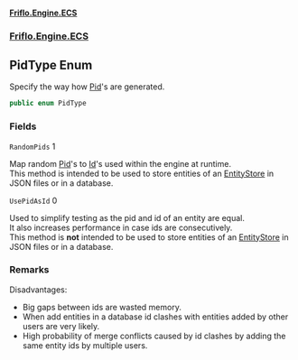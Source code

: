 #### [Friflo.Engine.ECS](index.md 'index')
### [Friflo.Engine.ECS](Friflo.Engine.ECS.md 'Friflo.Engine.ECS')

## PidType Enum

Specify the way how [Pid](Entity.Pid.md 'Friflo.Engine.ECS.Entity.Pid')'s are generated.

```csharp
public enum PidType
```
### Fields

<a name='Friflo.Engine.ECS.PidType.RandomPids'></a>

`RandomPids` 1

Map random [Pid](Entity.Pid.md 'Friflo.Engine.ECS.Entity.Pid')'s to [Id](Entity.Id.md 'Friflo.Engine.ECS.Entity.Id')'s used within the engine at runtime.<br/>
This method is intended to be used to store entities of an [EntityStore](EntityStore.md 'Friflo.Engine.ECS.EntityStore') in JSON files or in a database.

<a name='Friflo.Engine.ECS.PidType.UsePidAsId'></a>

`UsePidAsId` 0

Used to simplify testing as the pid and id of an entity are equal.<br/>
It also increases performance in case ids are consecutively.<br/>
This method is <b>not</b> intended to be used to store entities of an [EntityStore](EntityStore.md 'Friflo.Engine.ECS.EntityStore')
in JSON files or in a database.<br/>

### Remarks
Disadvantages:<br/>
- Big gaps between ids are wasted memory.<br/>
- When add entities in a database id clashes with entities added by other users are very likely.<br/>
- High probability of merge conflicts caused by id clashes by adding the same entity ids by multiple users.